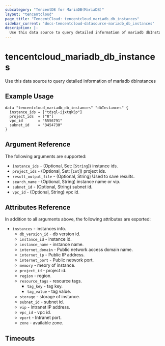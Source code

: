 ```yaml
---
subcategory: "TencentDB for MariaDB(MariaDB)"
layout: "tencentcloud"
page_title: "TencentCloud: tencentcloud_mariadb_db_instances"
sidebar_current: "docs-tencentcloud-datasource-mariadb_db_instances"
description: |-
  Use this data source to query detailed information of mariadb dbInstances
---
```


# tencentcloud_mariadb_db_instances

Use this data source to query detailed information of mariadb dbInstances

## Example Usage

```hcl
data "tencentcloud_mariadb_db_instances" "dbInstances" {
  instance_ids = ["tdsql-ijxtqk5p"]
  project_ids  = ["0"]
  vpc_id       = "5556791"
  subnet_id    = "3454730"
}
```

## Argument Reference

The following arguments are supported:

* `instance_ids` - (Optional, Set: [`String`]) instance ids.
* `project_ids` - (Optional, Set: [`Int`]) project ids.
* `result_output_file` - (Optional, String) Used to save results.
* `search_name` - (Optional, String) instance name or vip.
* `subnet_id` - (Optional, String) subnet id.
* `vpc_id` - (Optional, String) vpc id.

## Attributes Reference

In addition to all arguments above, the following attributes are exported:

* `instances` - instances info.
  * `db_version_id` - db version id.
  * `instance_id` - instance id.
  * `instance_name` - instance name.
  * `internet_domain` - Public network access domain name.
  * `internet_ip` - Public IP address.
  * `internet_port` - Public network port.
  * `memory` - meory of instance.
  * `project_id` - project id.
  * `region` - region.
  * `resource_tags` - resource tags.
    * `tag_key` - tag key.
    * `tag_value` - tag value.
  * `storage` - storage of instance.
  * `subnet_id` - subnet id.
  * `vip` - Intranet IP address.
  * `vpc_id` - vpc id.
  * `vport` - Intranet port.
  * `zone` - available zone.


## Timeouts

<no value>


